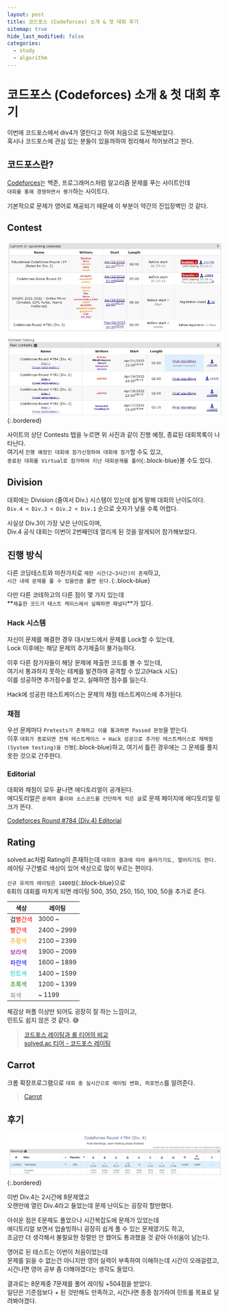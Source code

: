 ```yaml
---
layout: post
title: 코드포스 (Codeforces) 소개 & 첫 대회 후기
sitemap: true
hide_last_modified: false
categories:
  - study
  - algorithm
---
```

# 코드포스 (Codeforces) 소개 & 첫 대회 후기

이번에 코드포스에서 div4가 열린다고 하여 처음으로 도전해보았다.  
혹시나 코드포스에 관심 있는 분들이 있을까하여 정리해서 적어보려고 한다.

## 코드포스란?
[Codeforces](https://codeforces.com/)는 백준, 프로그래머스처럼 알고리즘 문제를 푸는 사이트인데  
`대회를 통해 경쟁하면서 평가`하는 사이트다.  

기본적으로 문제가 영어로 제공되기 때문에 이 부분이 약간의 진입장벽인 것 같다.

## Contest

![contests](/assets/img/blog/develop/ps/codeforces/contests.jpg){:.bordered}

사이트의 상단 Contests 탭을 누르면 위 사진과 같이 진행 예정, 종료된 대회목록이 나타난다.  
여기서 `진행 예정인 대회에 참가신청하여 대회에 참가`할 수도 있고,  
`종료된 대회를 Virtual로 참가하여 지난 대회문제를 풀어`{:.block-blue}볼 수도 있다.

## Division 
대회에는 Division (줄여서 Div.) 시스템이 있는데 쉽게 말해 대회의 난이도이다.  
`Div.4 < Div.3 < Div.2 < Div.1` 순으로 숫자가 낮을 수록 어렵다.  

사실상 Div.3이 가장 낮은 난이도이며,  
Div.4 공식 대회는 이번이 2번째인데 열리게 된 것을 알게되어 참가해보았다.

## 진행 방식
다른 코딩테스트와 마찬가지로 `제한 시간(2~3시간)이 존재`하고,  
`시간 내에 문제를 풀 수 있을만큼 풀면 된다.`{:.block-blue}  

다만 다른 코테하고의 다른 점이 몇 가지 있는데  
**`제출한 코드가 테스트 케이스에서 실패하면 패널티`**가 있다.  

### Hack 시스템
자신이 문제를 해결한 경우 대시보드에서 문제를 Lock할 수 있는데,  
Lock 이후에는 해당 문제의 추가제출이 불가능하다.  

이후 다른 참가자들이 해당 문제에 제출한 코드를 볼 수 있는데,  
여기서 통과하지 못하는 테케를 발견하여 공격할 수 있고(Hack 시도)  
이를 성공하면 추가점수를 받고, 실패하면 점수를 잃는다.  

Hack에 성공한 테스트케이스는 문제의 채점 테스트케이스에 추가된다.

### 채점
우선 문제마다 `Pretests가 존재하고 이를 통과하면 Passed 판정`을 받는다.  
이후 `대회가 종료되면 전체 테스트케이스 + Hack 성공으로 추가된 테스트케이스로 재채점 (System testing)을 진행`{:.block-blue}하고, 여기서 틀린 경우에는 그 문제를 풀지 못한 것으로 간주한다.

### Editorial
대회와 채점이 모두 끝나면 에디토리얼이 공개된다.  
에디토리얼은 `문제의 풀이와 소스코드를 간단하게 적은 글`로 문제 페이지에 에디토리얼 링크가 뜬다.

[Codeforces Round #784 (Div.4) Editorial](https://codeforces.com/blog/entry/102101)

## Rating
solved.ac처럼 Rating이 존재하는데 `대회의 결과에 따라 올라가기도, 떨어지기도 한다.`  
레이팅 구간별로 색상이 있어 색상으로 많이 부르는 편이다.  

`신규 유저의 레이팅은 1400점`{:.block-blue}으로  
6회의 대회를 마치게 되면 레이팅 500, 350, 250, 150, 100, 50을 추가로 준다.  

| 색상 | 레이팅 |
| -- | -- |
| <span style="color:black">검</span><span style="color:red">빨간색</span> | 3000 ~ |
| <span style="color:red">빨간색</span> | 2400 ~ 2999 |
| <span style="color:orange">주황색</span> | 2100 ~ 2399 |
| <span style="color:purple">보라색</span> | 1900 ~ 2099 |
| <span style="color:blue">파란색</span> | 1600 ~ 1899 |
| <span style="color:darkturquoise">민트색</span> | 1400 ~ 1599 |
| <span style="color:forestgreen">초록색</span> | 1200 ~ 1399 |
| <span style="color:gray">회색</span> | ~ 1199 |

체감상 퍼플 이상만 되어도 굉장히 잘 하는 느낌이고,  
민트도 쉽지 않은 것 같다. 😅

> [코드포스 레이팅과 롤 티어의 비교](https://www.acmicpc.net/blog/view/85)  
[solved.ac 티어 - 코드포스 레이팅](https://www.acmicpc.net/blog/view/92)  

## Carrot
크롬 확장프로그램으로 `대회 중 실시간으로 레이팅 변화, 퍼포먼스`를 알려준다.  
> [Carrot](https://chrome.google.com/webstore/detail/carrot/gakohpplicjdhhfllilcjpfildodfnnn)

## 후기
![result](/assets/img/blog/develop/ps/codeforces/result.jpg){:.bordered}

이번 Div.4는 2시간에 8문제였고  
오랜만에 열린 Div.4라고 들었는데 문제 난이도는 굉장히 할만했다.  

아쉬운 점은 E문제도 풀었으나 시간복잡도에 문제가 있었는데  
에디토리얼 보면서 업솔빙하니 굉장히 쉽게 풀 수 있는 문제였기도 하고,  
조금만 더 생각해서 불필요한 정렬만 안 했어도 통과했을 것 같아 아쉬움이 남는다.  

영어로 된 테스트는 이번이 처음이었는데  
문제를 읽을 수 없는건 아니지만 영어 실력이 부족하여 이해하는데 시간이 오래걸렸고,  
시간나면 영어 공부 좀 더해야겠다는 생각도 들었다.

결과로는 8문제중 7문제를 풀어 레이팅 +504점을 받았다.  
일단은 기준점보다 + 된 것만해도 만족하고, 시간나면 종종 참가하여 민트를 목표로 달려봐야겠다.
